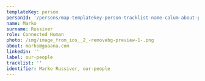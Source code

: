 ```yaml
---
templateKey: person
personId: '/persons/map-templatekey-person-tracklist-name-calum-about-personid-uuid-photo-img-calum-cameron-png-label-our-people-role-fighter-surname-cameron-linkedin-https-www-linkedin-com-in-calumcameron/'
name: Marko
surname: Russiver
role: Connected Human
photo: /img/image_from_ios__2_-removebg-preview-1-.png
about: marko@guaana.com
linkedin: ''
label: our-people
tracklist: ''
identifier: Marko Russiver, our-people
---
```

